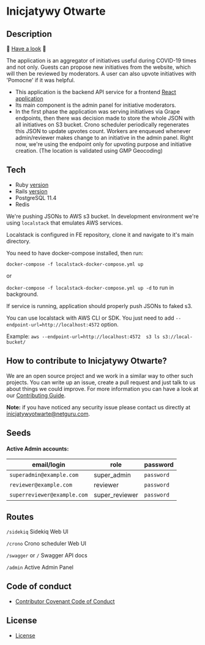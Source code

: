 # Inicjatywy Otwarte

## Description
🚀 [Have a look](https://inicjatywyotwarte.pl/) 🚀

The application is an aggregator of initiatives useful during COVID-19 times and not only. Guests can propose new initiatives from the website, which will then be reviewed by moderators. A user can also upvote initiatives with 'Pomocne' if it was helpful.

- This application is the backend API service for a frontend [React application](https://github.com/netguru/quarantine-helper-fe)
- Its main component is the admin panel for initiative moderators.
- In the first phase the application was serving initiatives via Grape endpoints, then there was decision made to store the whole JSON with all initiatives on S3 bucket. Crono scheduler periodically regenerates this JSON to update upvotes count. Workers are enqueued whenever admin/reviewer makes change to an initiative in the admin panel. Right now, we're using the endpoint only for upvoting purpose and initiative creation. (The location is validated using GMP Geocoding) 


## Tech 
- Ruby [version](https://github.com/netguru/inicjatywyotwarte-be/blob/master/.ruby-version)
- Rails [version](https://github.com/netguru/inicjatywyotwarte-be/blob/master/Gemfile)
- PostgreSQL 11.4
- Redis

We're pushing JSONs to AWS s3 bucket. In development environment we're using `localstack` that emulates AWS services.

Localstack is configured in FE repository, clone it and navigate to it's main directory.

You need to have docker-compose installed, then run:

`docker-compose -f localstack-docker-compose.yml up`

or

`docker-compose -f localstack-docker-compose.yml up -d` to run in background.

If service is running, application should properly push JSONs to faked s3.

You can use localstack with AWS CLI or SDK. You just need to add `--endpoint-url=http://localhost:4572` option.

Example:
`aws --endpoint-url=http://localhost:4572  s3 ls s3://local-bucket/`

## How to contribute to Inicjatywy Otwarte?
We are an open source project and we work in a similar way to other such projects. You can write up an issue, create a pull request and just talk to us about things we could improve. For more information you can have a look at our [Contributing Guide](CONTRIBUTING.md). 

**Note:** if you have noticed any security issue please contact us directly at inicjatywyotwarte@netguru.com.


## Seeds
#### Active Admin accounts:

| email/login                                             | role              | password       |
| ------------------------------------------------------- | ----------------- | -------------- |
| `superadmin@example.com`                                | super_admin       | `password`     |
| `reviewer@example.com`                                  | reviewer          | `password`     |
| `superreviewer@example.com`                             | super_reviewer    | `password`     |

## Routes
`/sidekiq` Sidekiq Web UI

`/crono` Crono scheduler Web UI

`/swagger` or `/` Swagger API docs

`/admin` Active Admin Panel

## Code of conduct
- [Contributor Covenant Code of Conduct](CODE_OF_CONDUCT.md)

## License
- [License](LICENSE)



